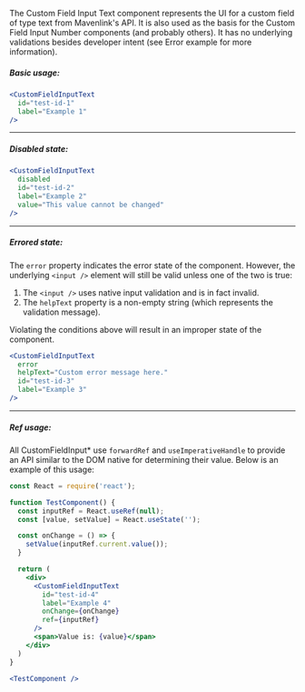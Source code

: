 The Custom Field Input Text component represents the UI for a custom field of type text from Mavenlink's API.
It is also used as the basis for the Custom Field Input Number components (and probably others).
It has no underlying validations besides developer intent (see Error example for more information).

##### Basic usage:

```jsx
<CustomFieldInputText
  id="test-id-1"
  label="Example 1"
/>
```
----
##### Disabled state:
```jsx
<CustomFieldInputText
  disabled
  id="test-id-2"
  label="Example 2"
  value="This value cannot be changed"
/>
```
----
##### Errored state:

The `error` property indicates the error state of the component.
However, the underlying `<input />` element will still be valid unless one of the two is true:

1. The `<input />` uses native input validation and is in fact invalid.
2. The `helpText` property is a non-empty string (which represents the validation message).

Violating the conditions above will result in an improper state of the component.

```jsx
<CustomFieldInputText
  error
  helpText="Custom error message here."
  id="test-id-3"
  label="Example 3"
/>
```
----
##### Ref usage:

All CustomFieldInput* use `forwardRef` and `useImperativeHandle` to provide an API similar to the DOM native for determining their value.
Below is an example of this usage:

```jsx
const React = require('react');

function TestComponent() {
  const inputRef = React.useRef(null);
  const [value, setValue] = React.useState('');

  const onChange = () => {
    setValue(inputRef.current.value());
  }

  return (
    <div>
      <CustomFieldInputText
        id="test-id-4"
        label="Example 4"
        onChange={onChange}
        ref={inputRef}
      />
      <span>Value is: {value}</span>
    </div>
  )
}

<TestComponent />
```
